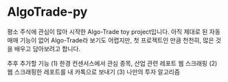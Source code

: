 # AlgoTrade-py

  평소 주식에 관심이 많아 시작한 Algo-Trade toy project입니다. 아직 제대로 된 자동 매매 기능이 없어 Algo-Trade라 보기도 어렵지만, 첫 프로젝트인 만큼 천천히, 많은 것을 배우고 담아보려고 합니다.
 
  추후 추가할 기능
 (1) 한경 컨센서스에서 관심 종목, 산업 관련 레포트 웹 스크래핑
 (2) 웹 스크래핑한 레포트를 내 카톡으로 보내기
 (3) 나만의 투자 알고리즘
